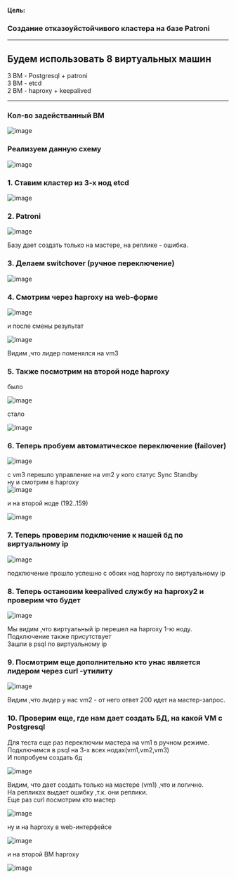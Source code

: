 **Цель:**  

### Создание отказоуйстойчивого кластера на базе Patroni  

********************************

## Будем использовать 8 виртуальных машин  

3 ВМ - Postgresql + patroni  
3 ВМ - etcd   
2 BM - haproxy + keepalived  
*******************************  

### Кол-во задействанный ВМ  

![image](https://github.com/user-attachments/assets/ae8b8b2d-0bea-4e95-9069-eb3fb3fd2a7b)  

### Реализуем данную схему  

![image](https://github.com/user-attachments/assets/35935780-a0a8-454d-86b3-e159668610d7)  

### 1. Ставим кластер из 3-х нод etcd  

![image](https://github.com/user-attachments/assets/148d210e-99ee-4d7e-a932-446e6d0836bb)  

### 2. Patroni  

![image](https://github.com/user-attachments/assets/4cc743ae-2301-47ad-abb9-8eb4c7c092d1)  

Базу дает создать только на мастере, на реплике - ошибка.  

### 3. Делаем switchover (ручное переключение)  

![image](https://github.com/user-attachments/assets/5b1308ab-ff24-4bc7-84c3-f6cd60863e1e)  

### 4. Смотрим через haproxy на web-форме  

![image](https://github.com/user-attachments/assets/9e95103d-a4ed-4f08-92d1-aa87e7cbb557)  

и после смены результат   

![image](https://github.com/user-attachments/assets/ab654424-321c-434d-a934-a1422558deb3)  

Видим ,что лидер поменялся на vm3  

### 5. Также посмотрим на второй ноде haproxy  
было  

![image](https://github.com/user-attachments/assets/cbbb2790-8da9-48a1-8eab-459812b38ccb)  

стало  

![image](https://github.com/user-attachments/assets/9b1db0e0-5b17-4831-ad58-ab76785f33ff)  

### 6. Теперь пробуем автоматическое переключение (failover)  

![image](https://github.com/user-attachments/assets/05adb547-3d03-4375-9a8c-b807caf2a791)  

c vm3 перешло управление на vm2 у кого статус Sync Standby  
ну и смотрим в haproxy  
![image](https://github.com/user-attachments/assets/1234185d-1417-4a37-8afb-155116e517da)    

и на второй ноде (192..159)  

![image](https://github.com/user-attachments/assets/0a1f66a9-a8d8-4126-b03d-4fd37cf667c2)  

### 7. Теперь проверим подключение к нашей бд по виртуальному ip  

![image](https://github.com/user-attachments/assets/9f5ab1bc-fc58-40bb-8278-98b48effcb6e)  

подключение прошло успешно с обоих нод haproxy по виртуальному ip  

### 8. Теперь остановим keepalived службу на haproxy2 и проверим что будет  

![image](https://github.com/user-attachments/assets/9352dd04-8a5b-41ae-b46e-ed9826ed2d1f)  

Мы видим ,что виртуальный ip перешел на haproxy 1-ю ноду.  
Подключение также присутствует  
Зашли в psql по виртуальному ip  

### 9. Посмотрим еще дополнительно кто унас является лидером через curl -утилиту  

![image](https://github.com/user-attachments/assets/83a1291d-c991-455f-a63e-71c845b2ca28)  

Видим ,что лидер у нас vm2 - от него ответ 200 идет на мастер-запрос.  

### 10. Проверим еще, где нам дает создать БД, на какой VM  с Postgresql  

Для теста еще раз переключим мастера на vm1 в ручном режиме.  
Подключимся в psql на 3-х всех нодах(vm1,vm2,vm3)  
И попробуем создать бд  

![image](https://github.com/user-attachments/assets/a611b6ed-7ede-43e0-b5e5-176b6ae0d10e)  

Видим, что дает создать только на мастере (vm1) ,что и логично.  
На репликах выдает ошибку ,т.к. они реплики.  
Еще раз curl посмотрим кто мастер  

![image](https://github.com/user-attachments/assets/181965a9-6f0d-4d2d-bd30-b2201257193d)  

ну и на haproxy в web-интерфейсе  

![image](https://github.com/user-attachments/assets/1953afc8-1761-4c6a-9651-49ffe4834156)  

и на второй ВМ haproxy  

![image](https://github.com/user-attachments/assets/2e2cf047-5e70-4602-95eb-a61e4b9baaf3)  



